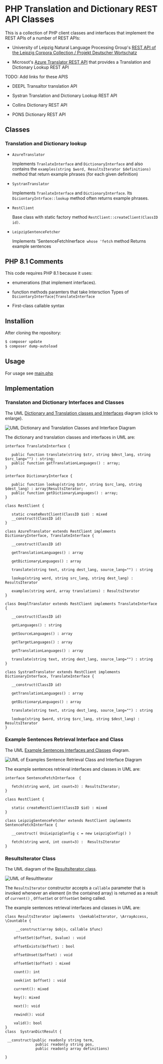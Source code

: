 # PHP Translation and Dictionary REST API Classes

This is a collection of PHP client classes and interfaces that implement the REST APIs of a number of REST APIs:

- University of Leipzig Natural Language Processing Group's [REST API of the Leipzig Corpora Collection / Projekt Deutscher Wortschatz](http://api.corpora.uni-leipzig.de/ws/swagger-ui.html)

- Microsot's [Azure Translator REST API]() that provides a Translation and Dictionary Lookup REST API

 TODO: Add links for these APIS

- DEEPL Transaltor translation API

- Systran Translation and Dictionary Lookup REST API

- Collins Dictionary REST API

- PONS Dictionary REST API


## Classes

### Translation and Dictionary lookup 

- `AzureTranslator`

   Implements `TranlateInterface` and `DictionaryInterface` and also contains the `examples(string $word, ResultsIterator $definitions)` method that return example phrases (for each given definition)

- `SystranTranslator`

   Implements `TranlateInterface` and `DictionaryInterface`. Its `DiciontaryIntrface::lookup` method  often returns example phrases.

-  `RestClient`

    Base class with static factory method `RestClient::createClient(ClassID id)`. 

- `LeipzipSentenceFetcher`

   Implements 'SentenceFetchInerface` whose 'fetch` method Returns example sentences

## PHP 8.1 Comments

This code requires PHP 8.1 because it uses:

- enumerations (that implement interfaces).

- function methods paramters that take Intersction Types of `DiciontaryInterface|TranslateInterface`

- First-class callable syntax

## Installion

After cloning the repository:

```bash
$ composer update 
$ composer dump-autoload
````

## Usage

For usage see [main.php](main.php) 

## Implementation

### Translaton and Dictionary Interfaces and Classes

The UML [Dictionary and Translation classes and Interfaces](/assets/images/dict-trans-classes.png) diagram (click to enlarge).

![UML Dictionary and Translation Classes and Interface Diagram](/assets/images/dict-trans-classes.png)

The dictionary and translation classes and interfaces in UML are:

```plantuml
interface TranslateInterface {

   public function translate(string $str, string $dest_lang, string $src_lang="") : string;
   public function getTranslationLanguages() : array;
}

interface DictionaryInterface {
   
   public function lookup(string $str, string $src_lang, string $dest_lang) : array|ResultsIterator; 
   public function getDictionaryLanguages() : array; 
}

class RestClient {

   static createRestClient(ClassID $id) : mixed
   __construct(ClassID id)
}

class AzureTranslator extends RestClient implements DictionaryInterface, TranslateInterface {

   __construct(ClassID id)
   
   getTranslationLanguages() : array

   getDictionaryLanguages() : array 
    
   translate(string text, string dest_lang, source_lang="") : string 
   
   lookup(string word, string src_lang, string dest_lang) : ResultsIterator

   examples(string word, array translations) : ResultsIterator
}

class DeeplTranslator extends RestClient implements TranslateInterface {
   
   __construct(ClassID id)
   
   getLanguages() : string

   getSourceLanguages() : array

   getTargetLanguages() : array
   
   getTranslationLanguages() : array

   translate(string text, string dest_lang, source_lang="") : string 
}

class SystranTranslator extends RestClient implements DictionaryInterface, TranslateInterface {

   __construct(ClassID id)
   
   getTranslationLanguages() : array

   getDictionaryLanguages() : array 
    
   translate(string text, string dest_lang, source_lang="") : string 
   
   lookup(string $word, string $src_lang, string $dest_lang) : ResultsIterator
}
```

### Example Sentences Retrieval Interface and Class

The UML [Example Sentences Interfaces and Classes](/assets/images/sentence-fetcher.png) diagram.

![UML of Examples Sentence Retrieval Class and Interface Diagram](/assets/images/sentence-fetcher.png)

The example sentences retrieval interfaces and classes in UML are:

```plantuml
interface SentenceFetchInterface  { 

   fetch(string word, int count=3) : ResultsIterator;
}

class RestClient {

   static createRestClient(ClassID $id) : mixed
}

class LeipzigSentenceFetcher extends RestClient implements SentenceFetchInterface {

   __construct( UniLeipzigConfig c = new LeipzigConfig() )
   
   fetch(string word, int count=3) :  ResultsIterator
}
```

### ResultsIterator Class

The UML diagram of the [ResultsIterator class](/assets/images/results-iterator.png).

![UML of ResultIterator](/assets/images/results-iterator.png)

The `ResultsIterator` constructor accepts a `callable` parameter that is invoked whenever an element (in the contained array) is returned as a result of 
`current()` , `OffsetSet` or `OffsetGet` being called.

The example sentences retrieval interfaces and classes in UML are:

```plantuml
class ResultsIterator implements  \SeekableIterator, \ArrayAccess, \Countable {

     __construct(array $objs, callable $func) 
    
    offsetSet($offset, $value) : void

    offsetExists($offset) : bool

    offsetUnset($offset) : void

    offsetGet($offset) : mixed

    count(): int

    seek(int $offset) : void 
   
    current(): mixed

    key(): mixed

    next(): void

    rewind(): void

    valid(): bool
}
class  SystranDictResult {

 __construct(public readonly string term,
              public readonly string pos,
              public readonly array definitions) 
	      
}
```
